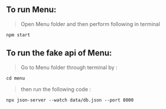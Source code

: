 ## To run Menu:

> Open Menu folder and then perform following in terminal

```
npm start

```

## To run the fake api of Menu:

> Go to Menu folder through terminal by :

```
cd menu
```

> then run the following code :

```
npx json-server --watch data/db.json --port 8000

```
